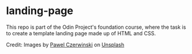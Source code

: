 # landing-page

This repo is part of the Odin Project's foundation course, where the task is to create a template landing page made up of HTML and CSS.

Credit: Images by [Pawel Czerwinski](https://unsplash.com/@pawel_czerwinski) on [Unsplash](https://unsplash.com/)
  
